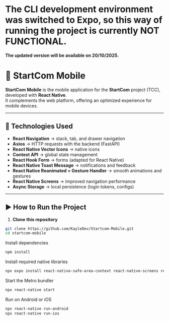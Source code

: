 # The CLI development environment was switched to Expo, so this way of running the project is currently NOT FUNCTIONAL.
**The updated version will be available on 20/10/2025.**


# 📱 StartCom Mobile

**StartCom Mobile** is the mobile application for the **StartCom** project (TCC), developed with **React Native**.  
It complements the web platform, offering an optimized experience for mobile devices.

---

## 🚀 Technologies Used

- **React Navigation** → stack, tab, and drawer navigation  
- **Axios** → HTTP requests with the backend (FastAPI)  
- **React Native Vector Icons** → native icons  
- **Context API** → global state management  
- **React Hook Form** → forms (adapted for React Native)  
- **React Native Toast Message** → notifications and feedback  
- **React Native Reanimated + Gesture Handler** → smooth animations and gestures  
- **React Native Screens** → improved navigation performance  
- **Async Storage** → local persistence (login tokens, configs)  

---

## ▶️ How to Run the Project

1. **Clone this repository**

```bash
git clone https://github.com/KayleDev/Startcom-Mobile.git
cd startcom-mobile
```

Install dependencies
```bash
npm install
```

Install required native libraries
```bash
npx expo install react-native-safe-area-context react-native-screens react-native-gesture-handler react-native-reanimated
```

Start the Metro bundler
```bash
npx react-native start
```

Run on Android or iOS
```bash
npx react-native run-android
npx react-native run-ios
```
